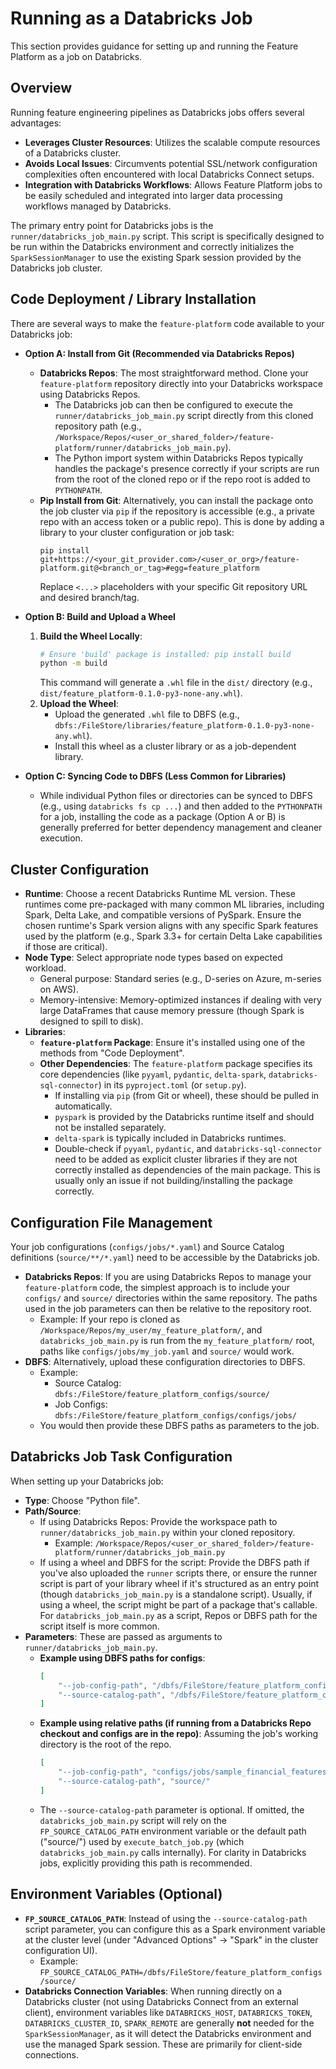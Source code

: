 # Running as a Databricks Job

This section provides guidance for setting up and running the Feature Platform as a job on Databricks.

## Overview

Running feature engineering pipelines as Databricks jobs offers several advantages:
*   **Leverages Cluster Resources**: Utilizes the scalable compute resources of a Databricks cluster.
*   **Avoids Local Issues**: Circumvents potential SSL/network configuration complexities often encountered with local Databricks Connect setups.
*   **Integration with Databricks Workflows**: Allows Feature Platform jobs to be easily scheduled and integrated into larger data processing workflows managed by Databricks.

The primary entry point for Databricks jobs is the `runner/databricks_job_main.py` script. This script is specifically designed to be run within the Databricks environment and correctly initializes the `SparkSessionManager` to use the existing Spark session provided by the Databricks job cluster.

## Code Deployment / Library Installation

There are several ways to make the `feature-platform` code available to your Databricks job:

*   **Option A: Install from Git (Recommended via Databricks Repos)**
    *   **Databricks Repos**: The most straightforward method. Clone your `feature-platform` repository directly into your Databricks workspace using Databricks Repos.
        *   The Databricks job can then be configured to execute the `runner/databricks_job_main.py` script directly from this cloned repository path (e.g., `/Workspace/Repos/<user_or_shared_folder>/feature-platform/runner/databricks_job_main.py`).
        *   The Python import system within Databricks Repos typically handles the package's presence correctly if your scripts are run from the root of the cloned repo or if the repo root is added to `PYTHONPATH`.
    *   **Pip Install from Git**: Alternatively, you can install the package onto the job cluster via `pip` if the repository is accessible (e.g., a private repo with an access token or a public repo). This is done by adding a library to your cluster configuration or job task:
        ```
        pip install git+https://<your_git_provider.com>/<user_or_org>/feature-platform.git@<branch_or_tag>#egg=feature_platform
        ```
        Replace `<...>` placeholders with your specific Git repository URL and desired branch/tag.

*   **Option B: Build and Upload a Wheel**
    1.  **Build the Wheel Locally**:
        ```bash
        # Ensure 'build' package is installed: pip install build
        python -m build
        ```
        This command will generate a `.whl` file in the `dist/` directory (e.g., `dist/feature_platform-0.1.0-py3-none-any.whl`).
    2.  **Upload the Wheel**:
        *   Upload the generated `.whl` file to DBFS (e.g., `dbfs:/FileStore/libraries/feature_platform-0.1.0-py3-none-any.whl`).
        *   Install this wheel as a cluster library or as a job-dependent library.

*   **Option C: Syncing Code to DBFS (Less Common for Libraries)**
    *   While individual Python files or directories can be synced to DBFS (e.g., using `databricks fs cp ...`) and then added to the `PYTHONPATH` for a job, installing the code as a package (Option A or B) is generally preferred for better dependency management and cleaner execution.

## Cluster Configuration

*   **Runtime**: Choose a recent Databricks Runtime ML version. These runtimes come pre-packaged with many common ML libraries, including Spark, Delta Lake, and compatible versions of PySpark. Ensure the chosen runtime's Spark version aligns with any specific Spark features used by the platform (e.g., Spark 3.3+ for certain Delta Lake capabilities if those are critical).
*   **Node Type**: Select appropriate node types based on expected workload.
    *   General purpose: Standard series (e.g., D-series on Azure, m-series on AWS).
    *   Memory-intensive: Memory-optimized instances if dealing with very large DataFrames that cause memory pressure (though Spark is designed to spill to disk).
*   **Libraries**:
    *   **`feature-platform` Package**: Ensure it's installed using one of the methods from "Code Deployment".
    *   **Other Dependencies**: The `feature-platform` package specifies its core dependencies (like `pyyaml`, `pydantic`, `delta-spark`, `databricks-sql-connector`) in its `pyproject.toml` (or `setup.py`).
        *   If installing via `pip` (from Git or wheel), these should be pulled in automatically.
        *   `pyspark` is provided by the Databricks runtime itself and should not be installed separately.
        *   `delta-spark` is typically included in Databricks runtimes.
        *   Double-check if `pyyaml`, `pydantic`, and `databricks-sql-connector` need to be added as explicit cluster libraries if they are not correctly installed as dependencies of the main package. This is usually only an issue if not building/installing the package correctly.

## Configuration File Management

Your job configurations (`configs/jobs/*.yaml`) and Source Catalog definitions (`source/**/*.yaml`) need to be accessible by the Databricks job.

*   **Databricks Repos**: If you are using Databricks Repos to manage your `feature-platform` code, the simplest approach is to include your `configs/` and `source/` directories within the same repository. The paths used in the job parameters can then be relative to the repository root.
    *   Example: If your repo is cloned as `/Workspace/Repos/my_user/my_feature_platform/`, and `databricks_job_main.py` is run from the `my_feature_platform/` root, paths like `configs/jobs/my_job.yaml` and `source/` would work.
*   **DBFS**: Alternatively, upload these configuration directories to DBFS.
    *   Example:
        *   Source Catalog: `dbfs:/FileStore/feature_platform_configs/source/`
        *   Job Configs: `dbfs:/FileStore/feature_platform_configs/configs/jobs/`
    *   You would then provide these DBFS paths as parameters to the job.

## Databricks Job Task Configuration

When setting up your Databricks job:

*   **Type**: Choose "Python file".
*   **Path/Source**:
    *   If using Databricks Repos: Provide the workspace path to `runner/databricks_job_main.py` within your cloned repository.
        *   Example: `/Workspace/Repos/<user_or_shared_folder>/feature-platform/runner/databricks_job_main.py`
    *   If using a wheel and DBFS for the script: Provide the DBFS path if you've also uploaded the `runner` scripts there, or ensure the runner script is part of your library wheel if it's structured as an entry point (though `databricks_job_main.py` is a standalone script). Usually, if using a wheel, the script might be part of a package that's callable. For `databricks_job_main.py` as a script, Repos or DBFS path for the script itself is more common.
*   **Parameters**: These are passed as arguments to `runner/databricks_job_main.py`.
    *   **Example using DBFS paths for configs**:
        ```json
        [
            "--job-config-path", "/dbfs/FileStore/feature_platform_configs/configs/jobs/sample_financial_features_job.yaml",
            "--source-catalog-path", "/dbfs/FileStore/feature_platform_configs/source/"
        ]
        ```
    *   **Example using relative paths (if running from a Databricks Repo checkout and configs are in the repo)**: Assuming the job's working directory is the root of the repo.
        ```json
        [
            "--job-config-path", "configs/jobs/sample_financial_features_job.yaml",
            "--source-catalog-path", "source/"
        ]
        ```
    *   The `--source-catalog-path` parameter is optional. If omitted, the `databricks_job_main.py` script will rely on the `FP_SOURCE_CATALOG_PATH` environment variable or the default path ("source/") used by `execute_batch_job.py` (which `databricks_job_main.py` calls internally). For clarity in Databricks jobs, explicitly providing this path is recommended.

## Environment Variables (Optional)

*   **`FP_SOURCE_CATALOG_PATH`**: Instead of using the `--source-catalog-path` script parameter, you can configure this as a Spark environment variable at the cluster level (under "Advanced Options" -> "Spark" in the cluster configuration UI).
    *   Example: `FP_SOURCE_CATALOG_PATH=/dbfs/FileStore/feature_platform_configs/source/`
*   **Databricks Connection Variables**: When running directly on a Databricks cluster (not using Databricks Connect from an external client), environment variables like `DATABRICKS_HOST`, `DATABRICKS_TOKEN`, `DATABRICKS_CLUSTER_ID`, `SPARK_REMOTE` are generally **not** needed for the `SparkSessionManager`, as it will detect the Databricks environment and use the managed Spark session. These are primarily for client-side connections.
```

